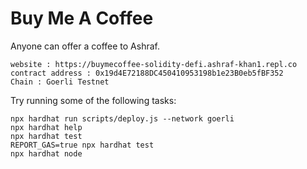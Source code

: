 # Buy Me A Coffee

Anyone can offer a coffee to Ashraf.

```shell
website : https://buymecoffee-solidity-defi.ashraf-khan1.repl.co
contract address : 0x19d4E72188DC450410953198b1e23B0eb5fBF352
Chain : Goerli Testnet
```

Try running some of the following tasks:

```shell
npx hardhat run scripts/deploy.js --network goerli
npx hardhat help
npx hardhat test
REPORT_GAS=true npx hardhat test
npx hardhat node
```
